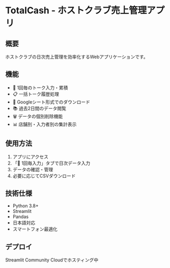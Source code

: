 # TotalCash - ホストクラブ売上管理アプリ

## 概要
ホストクラブの日次売上管理を効率化するWebアプリケーションです。

## 機能
- 📱 1回毎のトーク入力・累積
- 📋 一括トーク履歴処理
- 💾 Googleシート形式でのダウンロード
- 📚 過去2日間のデータ閲覧
- 🗑️ データの個別削除機能
- 📊 店舗別・入力者別の集計表示

## 使用方法
1. アプリにアクセス
2. 「📱 1回毎入力」タブで日次データ入力
3. データの確認・管理
4. 必要に応じてCSVダウンロード

## 技術仕様
- Python 3.8+
- Streamlit
- Pandas
- 日本語対応
- スマートフォン最適化

## デプロイ
Streamlit Community Cloudでホスティング中